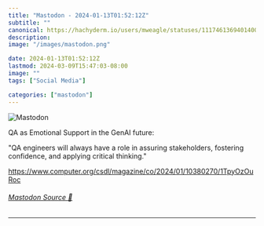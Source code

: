 ```yaml
---
title: "Mastodon - 2024-01-13T01:52:12Z"
subtitle: ""
canonical: https://hachyderm.io/users/mweagle/statuses/111746136940140004
description:
image: "/images/mastodon.png"

date: 2024-01-13T01:52:12Z
lastmod: 2024-03-09T15:47:03-08:00
image: ""
tags: ["Social Media"]

categories: ["mastodon"]
---
```

![Mastodon](/images/mastodon.png)

<p>QA as Emotional Support in the GenAI future:</p><p>&quot;QA engineers will always have a role in assuring stakeholders, fostering confidence, and applying critical thinking.&quot;</p><p><a href="https://www.computer.org/csdl/magazine/co/2024/01/10380270/1TpyOzOuRoc" target="_blank" rel="nofollow noopener noreferrer" translate="no"><span class="invisible">https://www.</span><span class="ellipsis">computer.org/csdl/magazine/co/</span><span class="invisible">2024/01/10380270/1TpyOzOuRoc</span></a></p>


###### [Mastodon Source 🐘](https://hachyderm.io/@mweagle/111746136940140004)

___
